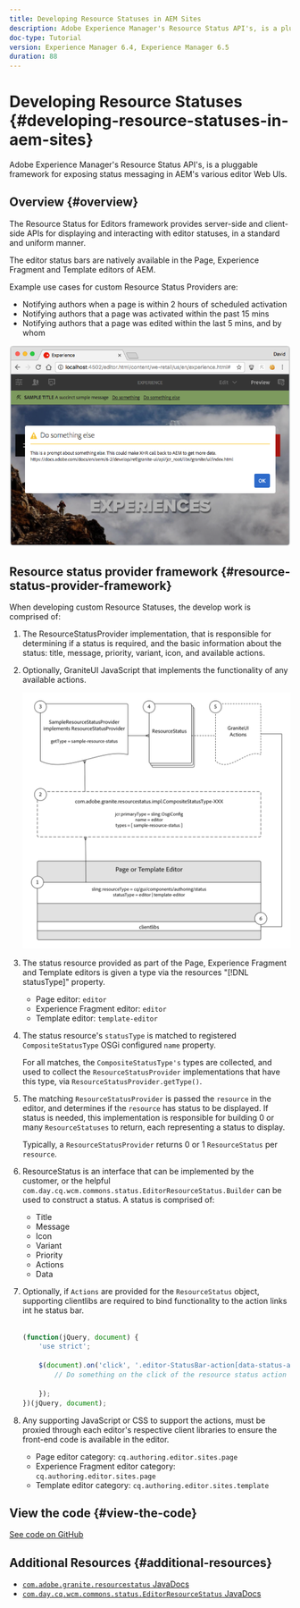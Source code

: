 ```yaml
---
title: Developing Resource Statuses in AEM Sites
description: Adobe Experience Manager's Resource Status API's, is a pluggable framework for exposing status messaging in AEM's various editor Web UIs.
doc-type: Tutorial
version: Experience Manager 6.4, Experience Manager 6.5
duration: 88
---
```


# Developing Resource Statuses {#developing-resource-statuses-in-aem-sites}

Adobe Experience Manager's Resource Status API's, is a pluggable framework for exposing status messaging in AEM's various editor Web UIs.

## Overview {#overview}

The Resource Status for Editors framework provides server-side and client-side APIs for displaying and interacting with editor statuses, in a standard and uniform manner.

The editor status bars are natively available in the Page, Experience Fragment and Template editors of AEM.

Example use cases for custom Resource Status Providers are:

* Notifying authors when a page is within 2 hours of scheduled activation
* Notifying authors that a page was activated within the past 15 mins
* Notifying authors that a page was edited within the last 5 mins, and by whom

![AEM editor resource status overview](assets/sample-editor-resource-status-screenshot.png) 

## Resource status provider framework {#resource-status-provider-framework}

When developing custom Resource Statuses, the develop work is comprised of:

1. The ResourceStatusProvider implementation, that is responsible for determining if a status is required, and the basic information about the status: title, message, priority, variant, icon, and available actions.
2. Optionally, GraniteUI JavaScript that implements the functionality of any available actions.

    ![resource status architecture](assets/sample-editor-resource-status-application-architecture.png)

3. The status resource provided as part of the Page, Experience Fragment and Template editors is given a type via the resources "[!DNL statusType]" property.

    * Page editor: `editor`
    * Experience Fragment editor: `editor`
    * Template editor: `template-editor`

4. The status resource's `statusType` is matched to registered `CompositeStatusType` OSGi configured `name` property.

   For all matches, the `CompositeStatusType's` types are collected, and used to collect the `ResourceStatusProvider` implementations that have this type, via `ResourceStatusProvider.getType()`.

5. The matching `ResourceStatusProvider` is passed the `resource` in the editor, and determines if the `resource` has status to be displayed. If status is needed, this implementation is responsible for building 0 or many `ResourceStatuses` to return, each representing a status to display.

   Typically, a `ResourceStatusProvider` returns 0 or 1 `ResourceStatus` per `resource`.

6. ResourceStatus is an interface that can be implemented by the customer, or the helpful `com.day.cq.wcm.commons.status.EditorResourceStatus.Builder` can be used to construct a status. A status is comprised of:

    * Title
    * Message
    * Icon
    * Variant
    * Priority
    * Actions
    * Data

7. Optionally, if `Actions` are provided for the `ResourceStatus` object, supporting clientlibs are required to bind functionality to the action links int he status bar.

   ```js

   (function(jQuery, document) {
       'use strict';

       $(document).on('click', '.editor-StatusBar-action[data-status-action-id="do-something"]', function () {
           // Do something on the click of the resource status action

       });
   })(jQuery, document);

   ```

8. Any supporting JavaScript or CSS to support the actions, must be proxied through each editor's respective client libraries to ensure the front-end code is available in the editor.

    * Page editor category: `cq.authoring.editor.sites.page`
    * Experience Fragment editor category: `cq.authoring.editor.sites.page`
    * Template editor category: `cq.authoring.editor.sites.template`

## View the code {#view-the-code}

[See code on GitHub](https://github.com/Adobe-Consulting-Services/acs-aem-samples/tree/master/bundle/src/main/java/com/adobe/acs/samples/resourcestatus/impl/SampleEditorResourceStatusProvider.java)

## Additional Resources {#additional-resources}

* [`com.adobe.granite.resourcestatus` JavaDocs](https://helpx.adobe.com/experience-manager/6-5/sites/developing/using/reference-materials/javadoc/com/adobe/granite/resourcestatus/package-summary.html)
* [`com.day.cq.wcm.commons.status.EditorResourceStatus` JavaDocs](https://helpx.adobe.com/experience-manager/6-5/sites/developing/using/reference-materials/javadoc/com/day/cq/wcm/commons/status/EditorResourceStatus.html)
